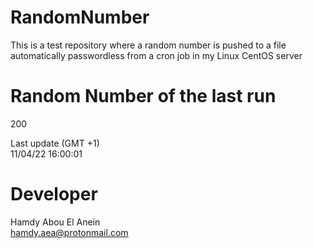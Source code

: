 # RandomNumber    
This is a test repository where a random number is pushed to a file automatically passwordless from a cron job in my Linux CentOS server    
# Random Number of the last run   
200
      
Last update (GMT +1)    
11/04/22 16:00:01
# Developer    
Hamdy Abou El Anein   
hamdy.aea@protonmail.com
